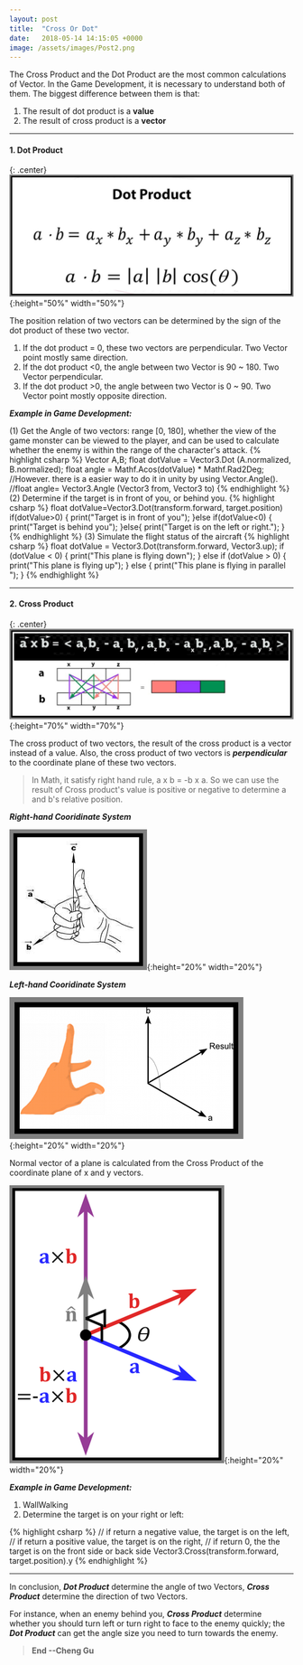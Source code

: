 ```yaml
---
layout: post
title:  "Cross Or Dot"
date:   2018-05-14 14:15:05 +0000
image: /assets/images/Post2.png
---
```


The Cross Product and the Dot Product are the most common calculations of Vector. In the Game Development, it is necessary to understand both of them. The biggest difference between them is that:



1. The result of dot product is a **value**
2. The result of cross product is a **vector**


---
#### 1. Dot Product

{: .center}
![dot](/assets/images/PostImages/Dot.jpg){:height="50%" width="50%"}

The position relation of two vectors can be determined by the sign of the dot product of these two vector.
1. If the dot product = 0, these two vectors are perpendicular. Two Vector point mostly same direction.
2. If the dot product <0, the angle between two Vector is 90 ~ 180. Two Vector perpendicular.
3. If the dot product >0, the angle between two Vector is 0 ~ 90. Two Vector point mostly opposite direction.

***Example in Game Development:***

(1) Get the Angle of two vectors: range [0, 180], whether the view of the game monster can be viewed to the player, and can be used to calculate whether the enemy is within the range of the character's attack.
{% highlight csharp %} 
Vector A,B;
float dotValue = Vector3.Dot (A.normalized, B.normalized);
float angle = Mathf.Acos(dotValue) * Mathf.Rad2Deg;  
//However. there is a easier way to do it in unity by using Vector.Angle().
//float angle= Vector3.Angle (Vector3 from, Vector3 to) 
{% endhighlight %} 
(2) Determine if the target is in front of you, or behind you.
{% highlight csharp %} 
float dotValue=Vector3.Dot(transform.forward, target.position)
if(dotValue>0)
{
    print("Target is in front of you");
}else if(dotValue<0)
{
    print("Target is behind you");
}else{
    print("Target is on the left or right.");
}
{% endhighlight %}
(3) Simulate the flight status of the aircraft
{% highlight csharp %} 
float dotValue = Vector3.Dot(transform.forward, Vector3.up);
if (dotValue < 0)
{
    print("This plane is flying down");
}
else if (dotValue > 0)
{
    print("This plane is flying up");
}
else
{
    print("This plane is flying in parallel ");
}
{% endhighlight %}



---
#### 2. Cross Product 

{: .center}
![dot](/assets/images/PostImages/Cross.jpg){:height="70%" width="70%"}

The cross product of two vectors, the result of the cross product is a vector instead of a value. Also, the cross product of two vectors is ***perpendicular*** to the coordinate plane of these two vectors.

> In Math, it satisfy right hand rule, a x b = -b x a. So we can use the result of Cross product's value is positive or negative to determine a and b's relative position.

***Right-hand Cooridinate System***

![dot](/assets/images/PostImages/right-hand.jpg){:height="20%" width="20%"}

***Left-hand Cooridinate System***

![dot](/assets/images/PostImages/left-hand.jpg){:height="20%" width="20%"}

Normal vector of a plane is calculated from the Cross Product of the coordinate plane of x and y vectors.

![dot](/assets/images/PostImages/Cross2.jpg){:height="20%" width="20%"}


***Example in Game Development:***

1. WallWalking
2. Determine the target is on your right or left:

{% highlight csharp %} 
// if return a negative value, the target is on the left,
// if return a positive value, the target is on the right,
// if return 0, the the target is on the front side or back side
Vector3.Cross(transform.forward, target.position).y
{% endhighlight %}




---
In conclusion, ***Dot Product*** determine the angle of two Vectors, ***Cross Product*** determine the direction of two Vectors.

For instance, when an enemy behind you, ***Cross Product*** determine whether you should turn left or turn right to face to the enemy quickly; the ***Dot Product*** can get the angle size you need to turn towards the enemy.

>**End --Cheng Gu**

